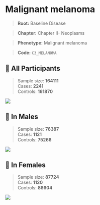 # Malignant melanoma

> **Root:** Baseline Disease  

> **Chapter:** Chapter II- Neoplasms  

> **Phenotype:** Malignant melanoma  

> **Code:** `C3_MELANOMA`

## 🧪 All Participants  
> Sample size: **164111**  
> Cases: **2241**  
> Controls: **161870**
<img src="/Disease/Figures/ALL/Incidence/C3_MELANOMA.png"/>
<CsvTable src="/public/Disease/Data/ALL/Incidence/COX_C3_MELANOMA.csv" label="🔍 View full results" />

## 👨 In Males  
> Sample size: **76387**  
> Cases: **1121**  
> Controls: **75266**
<img src="/Disease/Figures/Male/Incidence/C3_MELANOMA.png"/>
<CsvTable src="/public/Disease/Data/Male/Incidence/COX_C3_MELANOMA.csv" label="🔍 View full results" />

## 👩 In Females  
> Sample size: **87724**  
> Cases: **1120**  
> Controls: **86604**
<img src="/Disease/Figures/Female/Incidence/C3_MELANOMA.png"/>
<CsvTable src="/public/Disease/Data/Female/Incidence/COX_C3_MELANOMA.csv" label="🔍 View full results" />
